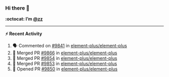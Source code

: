 ### Hi there 👋

**:octocat: I’m [@zz](https://github.com/holazz)**

---

**:zap: Recent Activity**

<!--START_SECTION:activity-->
1. 🗣 Commented on [#9841](https://github.com/element-plus/element-plus/issues/9841) in [element-plus/element-plus](https://github.com/element-plus/element-plus)
2. 🎉 Merged PR [#9866](https://github.com/element-plus/element-plus/pull/9866) in [element-plus/element-plus](https://github.com/element-plus/element-plus)
3. 🎉 Merged PR [#9854](https://github.com/element-plus/element-plus/pull/9854) in [element-plus/element-plus](https://github.com/element-plus/element-plus)
4. 🎉 Merged PR [#9853](https://github.com/element-plus/element-plus/pull/9853) in [element-plus/element-plus](https://github.com/element-plus/element-plus)
5. 💪 Opened PR [#9850](https://github.com/element-plus/element-plus/pull/9850) in [element-plus/element-plus](https://github.com/element-plus/element-plus)
<!--END_SECTION:activity-->
